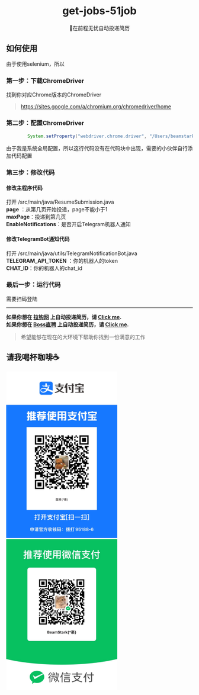 <h1 align="center"> get-jobs-51job</h1>
<div align="center">
    💼在前程无忧自动投递简历
</div>

## 如何使用
由于使用selenium，所以
### 第一步：下载ChromeDriver
找到你对应Chrome版本的ChromeDriver
> https://sites.google.com/a/chromium.org/chromedriver/home

### 第二步：配置ChromeDriver
```java
        System.setProperty("webdriver.chrome.driver", "/Users/beamstark/Desktop/chromedriver");
```
由于我是系统全局配置，所以这行代码没有在代码块中出现，需要的小伙伴自行添加代码配置

### 第三步：修改代码
#### 修改主程序代码
打开 /src/main/java/ResumeSubmission.java <br>
**page** ：从第几页开始投递，page不能小于1<br>
**maxPage**：投递到第几页<br>
**EnableNotifications**：是否开启Telegram机器人通知
#### 修改TelegramBot通知代码
打开 /src/main/java/utils/TelegramNotificationBot.java <br>
**TELEGRAM_API_TOKEN** ：你的机器人的token <br>
**CHAT_ID**：你的机器人的chat_id <br>
### 最后一步：运行代码
需要扫码登陆
<br>
****

**如果你想在 [拉钩网](http://lagou.com) 上自动投递简历，请 [Click me](https://github.com/BeammNotFound/get-jobs-lagou).**
<br>
**如果你想在 [Boss直聘](http://zhipin.com) 上自动投递简历，请 [Click me](https://github.com/BeammNotFound/get-jobs-boss).**
<br>

> 希望能够在现在的大环境下帮助你找到一份满意的工作

## 请我喝杯咖啡☕️
<img src="./src/public/IMG_6480.JPG" alt="" width="300">

<img src="./src/public/IMG_6479.JPG" alt="" width="300">

